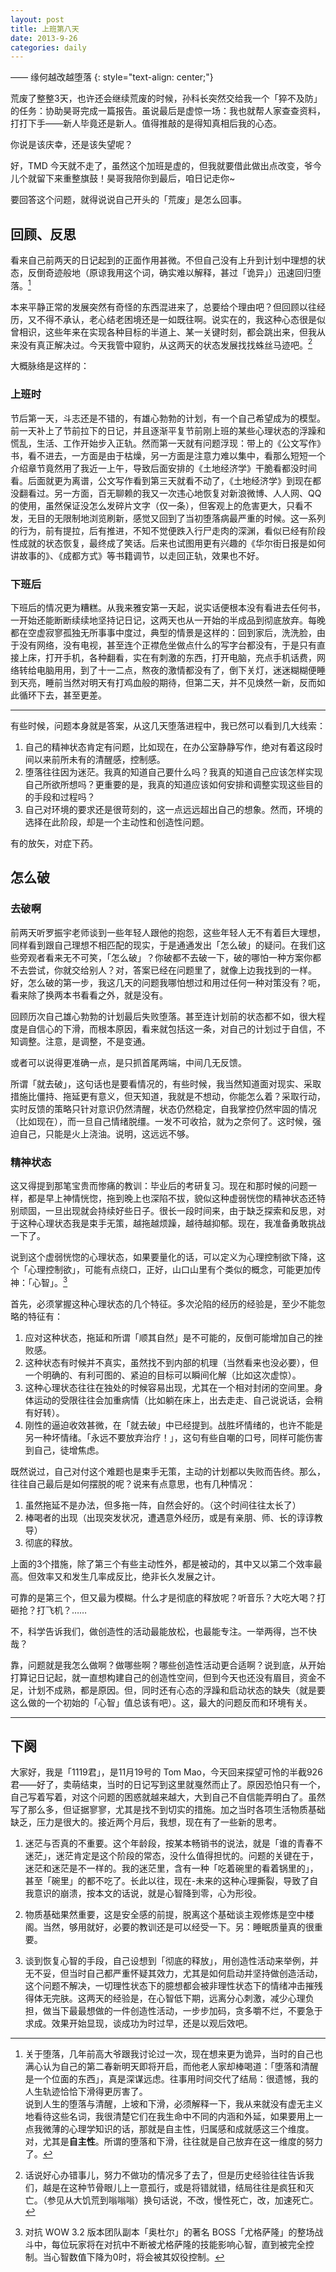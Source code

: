```yaml
---
layout: post
title: 上班第八天
date: 2013-9-26
categories: daily
---
```


—— 缘何越改越堕落
{: style="text-align: center;"}

荒废了整整3天，也许还会继续荒废的时候，孙科长突然交给我一个「猝不及防」的任务：协助昊哥完成一篇报告。虽说最后是虚惊一场：我也就帮人家查查资料，打打下手——新人毕竟还是新人。值得推敲的是得知真相后我的心态。

你说是该庆幸，还是该失望呢？

好，TMD 今天就不走了，虽然这个加班是虚的，但我就要借此做出点改变，爷今儿个就留下来重整旗鼓！昊哥我陪你到最后，咱日记走你~

要回答这个问题，就得说说自己开头的「荒废」是怎么回事。

## 回顾、反思
看来自己前两天的日记起到的正面作用甚微。不但自己没有上升到计划中理想的状态，反倒奇迹般地（原谅我用这个词，确实难以解释，甚过「诡异」）迅速回归堕落。[^000]

[^000]: 关于堕落，几年前高大爷跟我讨论过一次，现在想来更为诡异，当时的自己也满心认为自己的第二春新明天即将开启，而他老人家却棒喝道：「堕落和清醒是一个位面的东西」，真是深谋远虑。往事用时间交代了结局：很遗憾，我的人生轨迹恰恰下滑得更厉害了。<br />说到人生的堕落与清醒，上坡和下滑，必须解释一下，我从来就没有虚无主义地看待这些名词，我很清楚它们在我生命中不同的内涵和外延，如果要用上一点我微薄的心理学知识的话，那就是自主性，归属感和成就感这三个维度。对，尤其是**自主性**。所谓的堕落和下滑，往往就是自己放弃在这一维度的努力了。

本来平静正常的发展突然有奇怪的东西混进来了，总要给个理由吧？但回顾以往经历，又不得不承认，老心结老困境还是一如既往啊。说实在的，我这种心态很是似曾相识，这些年来在实现各种目标的半道上、某一关键时刻，都会跳出来，但我从来没有真正解决过。今天我管中窥豹，从这两天的状态发展找找蛛丝马迹吧。[^111]

[^111]: 话说好心办错事儿，努力不做功的情况多了去了，但是历史经验往往告诉我们，越是在这种节骨眼儿上一意孤行，或是将错就错，结局往往是疯狂和灭亡。（参见从大饥荒到嗡嗡嗡）换句话说，不改，慢性死亡，改，加速死亡。

大概脉络是这样的：

### 上班时
节后第一天，斗志还是不错的，有雄心勃勃的计划，有一个自己希望成为的模型。前一天补上了节前拉下的日记，并且逐渐平复节前刚上班的某些心理状态的浮躁和慌乱，生活、工作开始步入正轨。然而第一天就有问题浮现：带上的《公文写作》书，看不进去，一方面是由于枯燥，另一方面是注意力难以集中，看那么短短一个介绍章节竟然用了我近一上午，导致后面安排的《土地经济学》干脆看都没时间看。后面就更为离谱，公文写作看到第三天就看不动了，《土地经济学》到现在都没翻看过。另一方面，百无聊赖的我又一次违心地恢复对新浪微博、人人网、QQ的使用，虽然保证没怎么发碎片文字（仅一条），但客观上的危害更大，只看不发，无目的无限制地浏览刷新，感觉又回到了当初堕落病最严重的时候。这一系列的行为，前有提拉，后有推进，不知不觉便跌入行尸走肉的深渊，看似已经有阶段性成就的状态恢复，最终成了笑话。后来也试图用更有兴趣的《华尔街日报是如何讲故事的》、《成都方式》等书籍调节，以走回正轨，效果也不好。

### 下班后
下班后的情况更为糟糕。从我来雅安第一天起，说实话便根本没有看进去任何书，一开始还能断断续续地坚持记日记，这两天也从一开始的半成品到彻底放弃。每晚都在空虚寂寥孤独无所事事中度过，典型的情景是这样的：回到家后，洗洗脸，由于没有网络，没有电视，甚至连个正襟危坐做点什么的写字台都没有，于是只有直接上床，打开手机，各种翻看，实在有刺激的东西，打开电脑，充点手机话费，网络转给电脑用用，到了十一二点，熬夜的激情都没有了，倒下关灯，迷迷糊糊便睡到天亮，睡前当然对明天有打鸡血般的期待，但第二天，并不见焕然一新，反而如此循环下去，甚至更差。

---
有些时候，问题本身就是答案，从这几天堕落进程中，我已然可以看到几大线索：

1. 自己的精神状态肯定有问题，比如现在，在办公室静静写作，绝对有着这段时间以来前所未有的清醒感，控制感。
2. 堕落往往因为迷茫。我真的知道自己要什么吗？我真的知道自己应该怎样实现自己所欲所想吗？更重要的是，我真的知道应该如何安排和调整实现这些目的的手段和过程吗？
3. 自己对环境的要求还是很苛刻的，这一点远远超出自己的想象。然而，环境的选择在此阶段，却是一个主动性和创造性问题。

有的放矢，对症下药。

<!-- 这么安排的目的，目的有错吗，如何达到
状态是延续的，更是累积的。不要把调节的时间拖延。 -->

## 怎么破
### 去破啊

前两天听罗振宇老师谈到一些年轻人跟他的抱怨，这些年轻人无不有着巨大理想，同样看到跟自己理想不相匹配的现实，于是通通发出「怎么破」的疑问。在我们这些旁观者看来无不可笑，「怎么破」？你破都不去破一下，破的哪怕一种方案你都不去尝试，你就交给别人？对，答案已经在问题里了，就像上边我找到的一样。好，怎么破的第一步，我这几天的问题我哪怕想过和用过任何一种对策没有？呃，看来除了换两本书看看之外，就是没有。

回顾历次自己雄心勃勃的计划最后失败堕落。甚至连计划前的状态都不如，很大程度是自信心的下滑，而根本原因，看来就包括这一条，对自己的计划过于自信，不知调整。注意，是调整，不是变通。

或者可以说得更准确一点，是只抓首尾两端，中间几无反馈。

所谓「就去破」，这句话也是要看情况的，有些时候，我当然知道面对现实、采取措施比僵持、拖延更有意义，但天知道，我就是不想动，你能怎么着？采取行动，实时反馈的策略只针对意识仍然清醒，状态仍然稳定，自我掌控仍然牢固的情况（比如现在），而一旦自己情绪脱缰。一发不可收拾，就为之奈何了。这时候，强迫自己，只能是火上浇油。说明，这远远不够。

### 精神状态
这又得提到那笔宝贵而惨痛的教训：毕业后的考研复习。现在和那时候的问题一样，都是早上神情恍惚，拖到晚上也深陷不拔，貌似这种虚弱恍惚的精神状态还特别顽固，一旦出现就会持续好些日子。很长一段时间来，由于缺乏探索和反思，对于这种心理状态我是束手无策，越拖越烦躁，越待越抑郁。现在，我准备勇敢挑战一下了。

说到这个虚弱恍惚的心理状态，如果要量化的话，可以定义为心理控制欲下降，这个「心理控制欲」，可能有点绕口，正好，山口山里有个类似的概念，可能更加传神：「心智」。[^1] 

[^1]: 对抗 WOW 3.2 版本团队副本「奥杜尔」的著名 BOSS「尤格萨隆」的整场战斗中，每位玩家将在对抗中不断被尤格萨隆的技能影响心智，直到被完全控制。当心智数值下降为0时，将会被其奴役控制。

首先，必须掌握这种心理状态的几个特征。多次沦陷的经历的经验是，至少不能忽略的特征有：

1. 应对这种状态，拖延和所谓「顺其自然」是不可能的，反倒可能增加自己的挫败感。
2. 这种状态有时候并不真实，虽然找不到内部的机理（当然看来也没必要），但一个明确的、有利可图的、紧迫的目标可以瞬间化解（比如这次虚惊）。
3. 这种心理状态往往在独处的时候容易出现，尤其在一个相对封闭的空间里。身体运动的受限往往会加重病情（比如躺在床上，出去走走、自己说说话，会稍有好转）。
4. 刚性的逼迫收效甚微，在「就去破」中已经提到。战胜坏情绪的，也许不能是另一种坏情绪。「永远不要放弃治疗！」，这句有些自嘲的口号，同样可能伤害到自己，徒增焦虑。

既然说过，自己对付这个难题也是束手无策，主动的计划都以失败而告终。那么，往往自己最后是如何摆脱的呢？说来有点意思，也有几种情况：

1. 虽然拖延不是办法，但多拖一阵，自然会好的。（这个时间往往太长了）
2. 棒喝者的出现（出现突发状况，遭遇意外经历，或是有亲朋、师、长的谆谆教导）
3.  彻底的释放。

上面的3个措施，除了第三个有些主动性外，都是被动的，其中又以第二个效率最高。但效率又和发生几率成反比，绝非长久发展之计。

可靠的是第三个，但又最为模糊。什么才是彻底的释放呢？听音乐？大吃大喝？打砸抢？打飞机？……

不，科学告诉我们，做创造性的活动最能放松，也最能专注。一举两得，岂不快哉？

靠，问题就是我怎么做啊？做哪些啊？哪些创造性活动更合适啊？说到底，从开始打算记日记起，就一直想构建自己的创造性空间，但到今天也还没有眉目，资金不足，计划不成熟，都是原因。但，同时还有心态的浮躁和启动状态的缺失（就是要这么做的一个初始的「心智」值总该有吧）。这，最大的问题反而和环境有关。

***

## 下阕

大家好，我是「1119君」，是11月19号的 Tom Mao，今天回来探望可怜的半截926君——好了，卖萌结束，当时的日记写到这里就戛然而止了。原因恐怕只有一个，自己写着写着，对这个问题的困惑就越来越大，大到自己不自信能弄明白了。虽然写了那么多，但证据寥寥，尤其是找不到切实的措施。加之当时各项生活物质基础缺乏，压力是很大的。接近两个月后，我想，现在有了一些新的思考。

1. 迷茫与否真的不重要。这个年龄段，按某本畅销书的说法，就是「谁的青春不迷茫」，迷茫肯定是这个阶段的常态，没什么值得担忧的。问题的关键在于，迷茫和迷茫是不一样的。我的迷茫里，含有一种「吃着碗里的看着锅里的」，甚至「碗里」的都不吃了。长此以往，现在-未来的这种心理撕裂，导致了自我意识的崩溃，按本文的话说，就是心智降到零，心为形役。

2. 物质基础果然重要，这是安全感的前提，脱离这个基础谈主观修炼是空中楼阁。当然，够用就好，必要的教训还是可以经受一下。另：睡眠质量真的很重要。

3. 谈到恢复心智的手段，自己设想到「彻底的释放」，用创造性活动来举例，并无不妥，但当时自己都严重怀疑其效力，尤其是如何启动并坚持做创造活动，这个问题不解决，一切理性状态下的臆想都会被非理性状态下的情绪冲击摧残得体无完肤。这两天的经验是，在心智低下期，远离分心刺激，减少心理负担，做当下最最想做的一件创造性活动，一步步加码，贪多嚼不烂，不要急于求成。效果开始显现，谈成功为时过早，还是以观后效吧。
